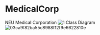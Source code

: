 # MedicalCorp
NEU Medical Corporation
![1](https://user-images.githubusercontent.com/113486280/207509499-827ee1c5-b69d-46ec-8e20-a85b20276393.png)
Class Diagram
![03ca9f82ba55c8988f12f9e6622810e](https://user-images.githubusercontent.com/113488430/207509804-e4c9b1dd-dc61-4db8-8d2d-1a59f92b5401.png)

